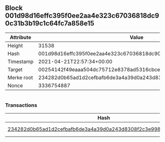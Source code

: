 ## Block 001d98d16effc395f0ee2aa4e323c67036818dc90c31b3b19c1c64fc7a858e15

Attribute | Value
--- | ---
Height | 31538
Hash | 001d98d16effc395f0ee2aa4e323c67036818dc90c31b3b19c1c64fc7a858e15
Timestamp | 2021-04-21T22:57:34+00:00
Target | 00254142f49eaaa504dc75712e8378ad5316cbcead634704b3734b6271167cc4
Merke root | 234282d0b65ad1d2cefbafb6de3a4a39d0a243d8308f2c3e998c13421aea3c81
Nonce | 3336754887

```

```

### Transactions

Hash | Amount
--- | ---
[234282d0b65ad1d2cefbafb6de3a4a39d0a243d8308f2c3e998c13421aea3c81](234282d0b65ad1d2cefbafb6de3a4a39d0a243d8308f2c3e998c13421aea3c81.md) | 10.00000000 SKEPTI 
